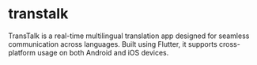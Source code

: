 # transtalk
TransTalk is a real-time multilingual translation app designed for seamless communication across languages. Built using Flutter, it supports cross-platform usage on both Android and iOS devices.
